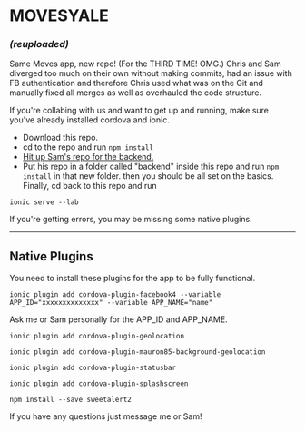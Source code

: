 # MOVESYALE
### *(reuploaded)*

Same Moves app, new repo! (For the THIRD TIME! OMG.) Chris and Sam diverged too much on their own without making commits, had an issue with FB authentication and therefore Chris used what was on the Git and manually fixed all merges as well as overhauled the code structure.

If you're collabing with us and want to get up and running, make sure you've already installed cordova and ionic.

- Download this repo.
- cd to the repo and run `npm install`
- [Hit up Sam's repo for the backend.](https://github.com/smbddha/moves_backend)
- Put his repo in a folder called "backend" inside this repo and run `npm install` in that new folder.
then you should be all set on the basics. Finally, cd back to this repo and run
```
ionic serve --lab
```
If you're getting errors, you may be missing some native plugins.

---
## Native Plugins
You need to install these plugins for the app to be fully functional.

```
ionic plugin add cordova-plugin-facebook4 --variable APP_ID="xxxxxxxxxxxxxx" --variable APP_NAME="name"
```
Ask me or Sam personally for the APP_ID and APP_NAME.
```
ionic plugin add cordova-plugin-geolocation
```
```
ionic plugin add cordova-plugin-mauron85-background-geolocation
```
```
ionic plugin add cordova-plugin-statusbar
```
```
ionic plugin add cordova-plugin-splashscreen
```
```
npm install --save sweetalert2
```

If you have any questions just message me or Sam!

